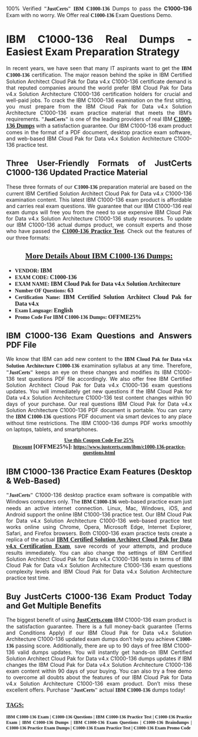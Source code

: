 <p style="text-align: justify;">100% Verified <span style="font-size:14px;"><span style="font-family:Georgia,serif;"><strong>"JustCerts"</strong></span></span> <span style="font-family:Georgia,serif;"><strong>IBM C1000-136</strong></span> Dumps to pass the <strong>C1000-136</strong> Exam with no worry. We Offer real <span style="font-family:Georgia,serif;"><strong>C1000-136</strong></span> Exam Questions Demo.</p>

<h1 style="text-align: justify;"><strong>IBM C1000-136 Real Dumps - Easiest Exam Preparation Strategy</strong></h1>

<p style="text-align: justify;">In recent years, we have seen that many IT aspirants want to get the <span style="font-family:Georgia,serif;"><strong>IBM C1000-136</strong></span> certification. The major reason behind the spike in IBM Certified Solution Architect Cloud Pak for Data v4.x C1000-136 certificate demand is that reputed companies around the world prefer IBM Cloud Pak for Data v4.x Solution Architecture C1000-136 certification holders for crucial and well-paid jobs. To crack the IBM C1000-136 examination on the first sitting, you must prepare from the IBM Cloud Pak for Data v4.x Solution Architecture C1000-136 exam practice material that meets the IBM’s requirements. <span style="font-size:14px;"><span style="font-family:Georgia,serif;"><strong>"JustCerts"</strong></span></span> is one of the leading providers of real IBM <a href="https://www.justcerts.com/ibm/c1000-136-practice-questions.html"><span style="font-size:16px;"><u><span style="font-family:Georgia,serif;"><strong>C1000-136 Dumps</strong></span></u></span></a> with a satisfaction guarantee. Our IBM C1000-136 exam product comes in the format of a PDF document, desktop practice exam software, and web-based IBM Cloud Pak for Data v4.x Solution Architecture C1000-136 practice test.</p>

<h2 style="text-align: justify;"><strong>Three User-Friendly Formats of JustCerts C1000-136 Updated Practice Material</strong></h2>

<p style="text-align: justify;">These three formats of our <span style="font-family:Georgia,serif;"><strong>C1000-136 </strong></span> preparation material are based on the current IBM Certified Solution Architect Cloud Pak for Data v4.x C1000-136 examination content. This latest IBM C1000-136 exam product is affordable and carries real exam questions. We guarantee that our IBM C1000-136 real exam dumps will free you from the need to use expensive IBM Cloud Pak for Data v4.x Solution Architecture C1000-136 study resources. To update our IBM C1000-136 actual dumps product, we consult experts and those who have passed the <a href="https://www.justcerts.com/ibm/c1000-136-practice-questions.html"><u><span style="font-size:16px;"><span style="font-family:Georgia,serif;"><strong>C1000-136 Practice Test</strong></span></span></u></a>. Check out the features of our three formats:</p>

<h2 style="text-align: center;"><u><strong><span style="font-family:Georgia,serif;">More Details About IBM C1000-136 Dumps:</span></strong></u></h2>

<ul>
	<li style="text-align: justify;"><span style="font-size:14px;"><span style="font-family:Georgia,serif;"><strong>VENDOR: </strong></span></span><span style="font-size:16px;"><span style="font-family:Georgia,serif;"><strong>IBM</strong></span></span></li>
	<li style="text-align: justify;"><span style="font-size:14px;"><span style="font-family:Georgia,serif;"><strong>EXAM CODE: </strong></span></span><span style="font-size:16px;"><span style="font-family:Georgia,serif;"><strong>C1000-136</strong></span></span></li>
	<li style="text-align: justify;"><span style="font-size:14px;"><span style="font-family:Georgia,serif;"><strong>EXAM NAME: </strong></span></span><span style="font-size:16px;"><span style="font-family:Georgia,serif;"><strong>IBM Cloud Pak for Data v4.x Solution Architecture</strong></span></span></li>
	<li style="text-align: justify;"><span style="font-size:14px;"><span style="font-family:Georgia,serif;"><strong>Number OF Questions: </strong></span></span><span style="font-size:16px;"><span style="font-family:Georgia,serif;"><strong>63</strong></span></span></li>
	<li style="text-align: justify;"><span style="font-size:14px;"><span style="font-family:Georgia,serif;"><strong>Certification Name: </strong></span></span><span style="font-size:16px;"><span style="font-family:Georgia,serif;"><strong>IBM Certified Solution Architect Cloud Pak for Data v4.x</strong></span></span></li>
	<li style="text-align: justify;"><span style="font-size:14px;"><span style="font-family:Georgia,serif;"><strong>Exam Language: </strong></span></span><span style="font-size:16px;"><span style="font-family:Georgia,serif;"><strong>English</strong></span></span></li>
	<li style="text-align: justify;"><span style="font-size:14px;"><span style="font-family:Georgia,serif;"><strong>Promo Code For IBM C1000-136 Dumps: </strong></span></span><span style="font-size:16px;"><span style="font-family:Georgia,serif;"><strong>OFFME25%</strong></span></span></li>
</ul>

<h2 style="text-align: justify;"><strong>IBM C1000-136 Exam Questions and Answers PDF File</strong></h2>

<p style="text-align: justify;">We know that IBM can add new content to the <span style="font-family:Georgia,serif;"><strong>IBM Cloud Pak for Data v4.x Solution Architecture C1000-136</strong></span> examination syllabus at any time. Therefore, <span style="font-size:14px;"><span style="font-family:Georgia,serif;"><strong>"JustCerts"</strong></span></span> keeps an eye on these changes and modifies its IBM C1000-136 test questions PDF file accordingly. We also offer free IBM Certified Solution Architect Cloud Pak for Data v4.x C1000-136 exam questions updates. You will immediately get new questions if the IBM Cloud Pak for Data v4.x Solution Architecture C1000-136 test content changes within 90 days of your purchase. Our real questions IBM Cloud Pak for Data v4.x Solution Architecture C1000-136 PDF document is portable. You can carry the <span style="font-family:Georgia,serif;"><strong>IBM C1000-136</strong></span> questions PDF document via smart devices to any place without time restrictions. The IBM C1000-136 dumps PDF works smoothly on laptops, tablets, and smartphones.</p>

<p style="text-align: center;"><span style="font-size:14px;"><span style="font-family:Georgia,serif;"><strong><u>Use this Coupon Code For 25% Discount</u> </strong></span></span><span style="font-size:16px;"><span style="font-family:Georgia,serif;"><strong>[OFFME25%]</strong></span></span><span style="font-size:14px;"><span style="font-family:Georgia,serif;"><strong>: <u><a href="https://www.justcerts.com/ibm/c1000-136-practice-questions.html">https://www.justcerts.com/ibm/c1000-136-practice-questions.html</a></u></strong></span></span></p>

<h2 style="text-align: justify;"><strong>IBM C1000-136 Practice Exam Features (Desktop & Web-Based)</strong></h2>

<p style="text-align: justify;"><span style="font-size:14px;"><span style="font-family:Georgia,serif;"><strong>"JustCerts"</strong></span></span> C1000-136 desktop practice exam software is compatible with Windows computers only. The <span style="font-family:Georgia,serif;"><strong>IBM C1000-136</strong></span> web-based practice exam just needs an active internet connection. Linux, Mac, Windows, iOS, and Android support the online IBM C1000-136 practice test. Our IBM Cloud Pak for Data v4.x Solution Architecture C1000-136 web-based practice test works online using Chrome, Opera, Microsoft Edge, Internet Explorer, Safari, and Firefox browsers. Both C1000-136 exam practice tests create a replica of the actual <u><a href="https://www.justcerts.com/ibm/ibm-certified-solution-architect-certification-exams.html"><span style="font-size:16px;"><span style="font-family:Georgia,serif;"><strong>IBM Certified Solution Architect Cloud Pak for Data v4.x Certification Exam</strong></span></span></a></u>, save records of your attempts, and produce results immediately. You can also change the settings of IBM Certified Solution Architect Cloud Pak for Data v4.x C1000-136 tests in terms of IBM Cloud Pak for Data v4.x Solution Architecture C1000-136 exam questions complexity levels and IBM Cloud Pak for Data v4.x Solution Architecture practice test time.</p>

<h2 style="text-align: justify;"><strong>Buy JustCerts C1000-136 Exam Product Today and Get Multiple Benefits</strong></h2>

<p style="text-align: justify;">The biggest benefit of using <a href="https://www.justcerts.com/"><u><span style="font-size:16px;"><span style="font-family:Georgia,serif;"><strong>JustCerts.com</strong></span></span></u></a> IBM C1000-136 exam product is the satisfaction guarantee. There is a full money-back guarantee (Terms and Conditions Apply) if our IBM Cloud Pak for Data v4.x Solution Architecture C1000-136 updated exam dumps don’t help you achieve <span style="font-family:Georgia,serif;"><strong>C1000-136 </strong></span> passing score. Additionally, there are up to 90 days of free IBM C1000-136 valid dumps updates. You will instantly get hands-on IBM Certified Solution Architect Cloud Pak for Data v4.x C1000-136 dumps updates if IBM changes the IBM Cloud Pak for Data v4.x Solution Architecture C1000-136 exam content within 90 days of your buying. You can also try a free demo to overcome all doubts about the features of our IBM Cloud Pak for Data v4.x Solution Architecture C1000-136 exam product. Don’t miss these excellent offers. Purchase <span style="font-size:14px;"><span style="font-family:Georgia,serif;"><strong>"JustCerts"</strong></span></span> actual <span style="font-family:Georgia,serif;"><strong>IBM C1000-136</strong></span> dumps today!</p>

<h3 style="text-align: justify;"><u><span style="font-size:16px;"><span style="font-family:Georgia,serif;"><strong>TAGS:</strong></span></span></u></h3>

<p style="text-align: justify;"><span style="font-size:12px;"><span style="font-family:Georgia,serif;"><strong>IBM C1000-136 Exam | C1000-136 Questions | IBM C1000-136 Practice Test | C1000-136 Practice Exam | IBM C1000-136 Dumps | IBM C1000-136 Exam Questions | C1000-136 Braindumps | C1000-136 Practice Exam Dumps | C1000-136 Exam Practice Test | C1000-136 Exam Promo Code </strong></span></span></p>
